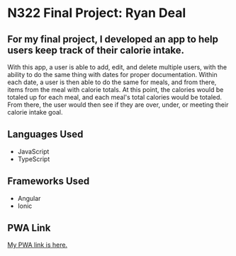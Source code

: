 # N322 Final Project: Ryan Deal

## For my final project, I developed an app to help users keep track of their calorie intake.

With this app, a user is able to add, edit, and delete multiple users, with the ability to do the same thing with dates for proper documentation. Within each date, a user is then able to do the same for meals, and from there, items from the meal with calorie totals. At this point, the calories would be totaled up for each meal, and each meal's total calories would be totaled. From there, the user would then see if they are over, under, or meeting their calorie intake goal.

## Languages Used

- JavaScript
- TypeScript

## Frameworks Used

- Angular
- Ionic

## PWA Link

[My PWA link is here.](https://in-info-web4.informatics.iupui.edu/~rydeal/final/)
